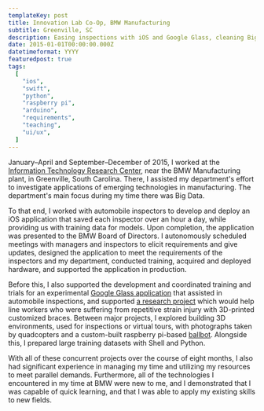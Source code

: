 ```yaml
---
templateKey: post
title: Innovation Lab Co-Op, BMW Manufacturing
subtitle: Greenville, SC
description: Easing inspections with iOS and Google Glass, cleaning Big Data, and reducing injuries with 3D-Printing
date: 2015-01-01T00:00:00.000Z
datetimeformat: YYYY
featuredpost: true
tags:
  [
    "ios",
    "swift",
    "python",
    "raspberry pi",
    "arduino",
    "requirements",
    "teaching",
    "ui/ux",
  ]
---
```


January&ndash;April and September&ndash;December of 2015, I worked at the [Information Technology Research Center](https://www.bmwusfactory.com/manufacturing/building-a-better-bmw/information-technology-research-center/), near the BMW Manufacturing plant, in Greenville, South Carolina. There, I assisted my department's effort to investigate applications of emerging technologies in manufacturing. The department's main focus during my time there was Big Data.

To that end, I worked with automobile inspectors to develop and deploy an iOS application that saved each inspector over an hour a day, while providing us with training data for models. Upon completion, the application was presented to the BMW Board of Directors. I autonomously scheduled meetings with managers and inspectors to elicit requirements and give updates, designed the application to meet the requirements of the inspectors and my department, conducted training, acquired and deployed hardware, and supported the application in production.

Before this, I also supported the development and coordinated training and trials for an experimental [Google Glass application](http://www.bmwblog.com/2014/11/19/bmw-visual-inspection-memory-function-via-google-glass/) that assisted in automobile inspections, and supported [a research project](https://www.theguardian.com/technology/2014/jul/04/bmw-3d-prints-new-thumbs-for-factory-workers) which would help line workers who were suffering from repetitive strain injury with 3D-printed customized braces. Between major projects, I explored building 3D environments, used for inspections or virtual tours, with photographs taken by quadcopters and a custom-built raspberry pi-based [ballbot](https://en.wikipedia.org/wiki/Ballbot). Alongside this, I prepared large training datasets with Shell and Python.

With all of these concurrent projects over the course of eight months, I also had significant experience in managing my time and utilizing my resources to meet parallel demands. Furthermore, all of the technologies I encountered in my time at BMW were new to me, and I demonstrated that I was capable of quick learning, and that I was able to apply my existing skills to new fields.
